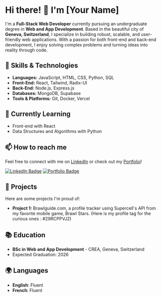 # Hi there! 👋 I'm [Your Name]

I'm a **Full-Stack Web Developer** currently pursuing an undergraduate degree in **Web and App Development**. Based in the beautiful city of **Geneva, Switzerland**, I specialize in building robust, scalable, and user-friendly web applications. With a passion for both front-end and back-end development, I enjoy solving complex problems and turning ideas into reality through code.

## 💼 Skills & Technologies
- **Languages:** JavaScript, HTML, CSS, Python, SQL
- **Front-End:** React, Tailwind, Radix-UI
- **Back-End:** Node.js, Express.js
- **Databases:** MongoDB, Supabase
- **Tools & Platforms:** Git, Docker, Vercel

## 🌱 Currently Learning
- Front-end with React
- Data Structures and Algorithms with Python

## 📫 How to reach me
Feel free to connect with me on [LinkedIn](https://www.linkedin.com/in/evans-liaudet/) or check out my [Portfolio](https://evans-liaudet.ch/)!

[![LinkedIn Badge](https://img.shields.io/badge/LinkedIn-Connect-blue?style=flat&logo=linkedin)](https://www.linkedin.com/in/evans-liaudet/)
[![Portfolio Badge](https://img.shields.io/badge/Portfolio-Visit-yellow?style=flat&logo=internet-explorer)](https://evans-liaudet.ch/)

## 🚀 Projects
Here are some projects I'm proud of:
- **Project 1:** Brawlguide.com, a profile tracker using Supercell's API from my favorite mobile game, Brawl Stars. (Here is my profile tag for the curious ones : #29RCPPVJ2)

## 📚 Education
- **BSc in Web and App Development** - CREA, Geneva, Switzerland
- Expected Graduation: 2026

## 🌍 Languages
- **English**: Fluent
- **French**: Fluent
